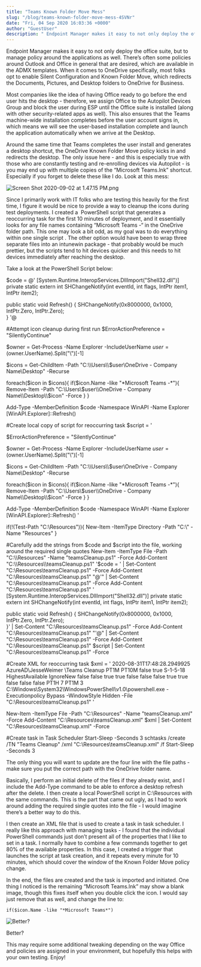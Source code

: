 ```yaml
---
title: "Teams Known Folder Move Mess"
slug: "/blog/teams-known-folder-move-mess-4SVNr"
date: "Fri, 04 Sep 2020 16:03:36 +0000"
author: "GuestUser"
description: " Endpoint Manager makes it easy to not only deploy the office suite, but to manage policy around the applications as well. There’s often some policies around Outlook and Office in general that are desired, which are available in the ADMX templates. When it comes to OneDrive specifically, most"
---
```


Endpoint Manager makes it easy to not only deploy the office suite, but to manage policy around the applications as well. There’s often some policies around Outlook and Office in general that are desired, which are available in the ADMX templates. When it comes to OneDrive specifically, most folks opt to enable Silent Configuration and Known Folder Move, which redirects the Documents, Pictures, and Desktop folders to OneDrive for Business.

Most companies like the idea of having Office ready to go before the end user hits the desktop - therefore, we assign Office to the Autopilot Devices Group and block the user during ESP until the Office suite is installed (along with other security-related apps as well). This also ensures that the Teams machine-wide installation completes before the user account signs in, which means we will see the user-based installation complete and launch the application automatically when we arrive at the Desktop.

Around the same time that Teams completes the user install and generates a desktop shortcut, the OneDrive Known Folder Move policy kicks in and redirects the desktop. The only issue here - and this is especially true with those who are constantly testing and re-enrolling devices via Autopilot - is you may end up with multiple copies of the “Microsoft Teams.lnk” shortcut. Especially if you forget to delete these like I do. Look at this mess:

![Screen Shot 2020-09-02 at 1.47.15 PM.png](https://getrubixsitecms.blob.core.windows.net/public-assets/content/v1/5dd365a31aa1fd743bc30b8e/1599163083679-4RTQKRNHDLMB62BWRWS8/Screen+Shot+2020-09-02+at+1.47.15+PM.png)

Since I primarily work with IT folks who are testing this heavily for the first time, I figure it would be nice to provide a way to cleanup the icons during test deployments. I created a  PowerShell script that generates a reoccurring task for the first 10 minutes of deployment, and it essentially looks for any file names containing “Microsoft Teams -“ in the OneDrive folder path. This one may look a bit odd, as my goal was to do everything within one single script . The other option would have been to wrap three separate files into an intunewin package - that probably would be much prettier, but the scripts tend to hit devices quicker and this needs to hit devices immediately after reaching the desktop.

Take a look at the PowerShell Script below:

$code = @'
  \[System.Runtime.InteropServices.DllImport("Shell32.dll")\] 
  private static extern int SHChangeNotify(int eventId, int flags, IntPtr item1, IntPtr item2);

  public static void Refresh()  {
      SHChangeNotify(0x8000000, 0x1000, IntPtr.Zero, IntPtr.Zero);   
  }
'@


#Attempt icon cleanup during first run
$ErrorActionPreference = "SilentlyContinue"

$owner = Get-Process -Name Explorer -IncludeUserName
$user = ($owner.UserName).Split("\\")\[-1\]

$icons = Get-ChildItem -Path "C:\\Users\\$user\\OneDrive - Company Name\\Desktop" -Recurse

foreach($icon in $icons){
    if($icon.Name -like "\*Microsoft Teams -\*"){
        Remove-Item -Path "C:\\Users\\$user\\OneDrive - Company Name\\Desktop\\$icon" -Force
    }
}

Add-Type -MemberDefinition $code -Namespace WinAPI -Name Explorer 
\[WinAPI.Explorer\]::Refresh()

#Create local copy of script for reoccurring task
$script = '

$ErrorActionPreference = "SilentlyContinue"

$owner = Get-Process -Name Explorer -IncludeUserName
$user = ($owner.UserName).Split("\\")\[-1\]

$icons = Get-ChildItem -Path "C:\\Users\\$user\\OneDrive - Company Name\\Desktop" -Recurse

foreach($icon in $icons){
    if($icon.Name -like "\*Microsoft Teams -\*"){
        Remove-Item -Path "C:\\Users\\$user\\OneDrive - Company Name\\Desktop\\$icon" -Force
    }
}


Add-Type -MemberDefinition $code -Namespace WinAPI -Name Explorer 
\[WinAPI.Explorer\]::Refresh()
'

if(!(Test-Path "C:\\Resources")){
    New-Item -ItemType Directory -Path "C:\\" -Name "Resources"
}

#Carefully add the strings from $code and $script into the file, working around the required single quotes
New-Item -ItemType File -Path "C:\\Resources" -Name "teamsCleanup.ps1" -Force
Add-Content "C:\\Resources\\teamsCleanup.ps1" '$code = ' | Set-Content "C:\\Resources\\teamsCleanup.ps1" -Force
Add-Content "C:\\Resources\\teamsCleanup.ps1" "@'" | Set-Content "C:\\Resources\\teamsCleanup.ps1" -Force
Add-Content "C:\\Resources\\teamsCleanup.ps1" '  \[System.Runtime.InteropServices.DllImport("Shell32.dll")\] 
  private static extern int SHChangeNotify(int eventId, int flags, IntPtr item1, IntPtr item2);

  public static void Refresh()  {
      SHChangeNotify(0x8000000, 0x1000, IntPtr.Zero, IntPtr.Zero);    
  }' | Set-Content "C:\\Resources\\teamsCleanup.ps1" -Force
Add-Content "C:\\Resources\\teamsCleanup.ps1" "'@" | Set-Content "C:\\Resources\\teamsCleanup.ps1" -Force
Add-Content "C:\\Resources\\teamsCleanup.ps1" $script | Set-Content "C:\\Resources\\teamsCleanup.ps1" -Force

#Create XML for reoccurring task
$xml = '<?xml version="1.0" encoding="UTF-16"?>
<Task version="1.2" xmlns="http://schemas.microsoft.com/windows/2004/02/mit/task">
  <RegistrationInfo>
    <Date>2020-08-31T17:48:28.2949925</Date>
    <Author>AzureAD\\JesseWeimer</Author>
    <URI>\\Teams Cleanup</URI>
  </RegistrationInfo>
  <Triggers>
    <RegistrationTrigger>
      <Repetition>
        <Interval>PT1M</Interval>
        <Duration>PT10M</Duration>
        <StopAtDurationEnd>false</StopAtDurationEnd>
      </Repetition>
      <Enabled>true</Enabled>
    </RegistrationTrigger>
  </Triggers>
  <Principals>
    <Principal id="Author">
      <UserId>S-1-5-18</UserId>
      <RunLevel>HighestAvailable</RunLevel>
    </Principal>
  </Principals>
  <Settings>
    <MultipleInstancesPolicy>IgnoreNew</MultipleInstancesPolicy>
    <DisallowStartIfOnBatteries>false</DisallowStartIfOnBatteries>
    <StopIfGoingOnBatteries>false</StopIfGoingOnBatteries>
    <AllowHardTerminate>true</AllowHardTerminate>
    <StartWhenAvailable>true</StartWhenAvailable>
    <RunOnlyIfNetworkAvailable>false</RunOnlyIfNetworkAvailable>
    <IdleSettings>
      <StopOnIdleEnd>false</StopOnIdleEnd>
      <RestartOnIdle>false</RestartOnIdle>
    </IdleSettings>
    <AllowStartOnDemand>true</AllowStartOnDemand>
    <Enabled>true</Enabled>
    <Hidden>false</Hidden>
    <RunOnlyIfIdle>false</RunOnlyIfIdle>
    <WakeToRun>false</WakeToRun>
    <ExecutionTimeLimit>PT1H</ExecutionTimeLimit>
    <Priority>7</Priority>
    <RestartOnFailure>
      <Interval>PT1M</Interval>
      <Count>3</Count>
    </RestartOnFailure>
  </Settings>
  <Actions Context="Author">
    <Exec>
      <Command>C:\\Windows\\System32\\WindowsPowerShell\\v1.0\\powershell.exe</Command>
      <Arguments>-Executionpolicy Bypass -WindowStyle Hidden -File "C:\\Resources\\teamsCleanup.ps1"</Arguments>
    </Exec>
  </Actions>
</Task>'

New-Item -ItemType File -Path "C:\\Resources" -Name "teamsCleanup.xml" -Force
Add-Content "C:\\Resources\\teamsCleanup.xml" $xml | Set-Content "C:\\Resources\\teamsCleanup.xml" -Force

#Create task in Task Scheduler
Start-Sleep -Seconds 3
schtasks /create /TN "Teams Cleanup" /xml "C:\\Resources\\teamsCleanup.xml" /f
Start-Sleep -Seconds 3

The only thing you will want to update are the four line with the file paths - make sure you put the correct path with the OneDrive folder name.

Basically, I perform an initial delete of the files if they already exist, and I include the Add-Type command to be able to enforce a desktop refresh after the delete. I then create a local PowerShell script in C:\\Resources with the same commands. This is the part that came out ugly, as I had to work around adding the required single quotes into the file - I would imagine there’s a better way to do this.

I then create an XML file that is used to create a task in task scheduler. I really like this approach with managing tasks - I found that the individual PowerShell commands just don’t present all of the properties that I like to set in a task. I normally have to combine a few commands together to get 80% of the available properties. In this case, I created a trigger that launches the script at task creation, and it repeats every minute for 10 minutes, which should cover the window of the Known Folder Move policy change.

In the end, the files are created and the task is imported and initiated. One thing I noticed is the remaining “Microsoft Teams.lnk” may show a blank image, though this fixes itself when you double click the icon. I would say just remove that as well, and change the line to:

```
if($icon.Name -like "*Microsoft Teams*")
```

![Better?](https://getrubixsitecms.blob.core.windows.net/public-assets/content/v1/5dd365a31aa1fd743bc30b8e/1599235299503-2FP3NUG60YNHEWXTUDNY/edited.png)

Better?

This may require some additional tweaking depending on the way Office and policies are assigned in your environment, but hopefully this helps with your own testing. Enjoy!